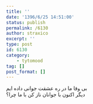 ```yaml
---
title: ''
date: '1396/6/25 14:51:00'
status: publish
permalink: /6130
author: straxico
excerpt: ''
type: post
id: 6130
category:
    - tytomood
tag: []
post_format: []
---
```

بی وفا ما در ره عشقت جوانی داده ایم  
 دیگر اکنون با جوانان ناز کن با ما چرا؟